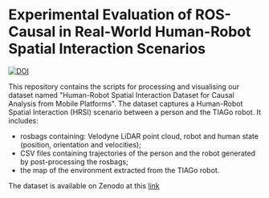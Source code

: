 # Experimental Evaluation of ROS-Causal in Real-World Human-Robot Spatial Interaction Scenarios

[![DOI](https://zenodo.org/badge/DOI/10.5281/zenodo.10844902.svg)](https://doi.org/10.5281/zenodo.10844902)

This repository contains the scripts for processing and visualising our dataset named "Human-Robot Spatial Interaction Dataset for Causal Analysis from Mobile Platforms".
The dataset captures a Human-Robot Spatial Interaction (HRSI) scenario between a person and the TIAGo robot. It includes: 
* rosbags containing: Velodyne LiDAR point cloud, robot and human state (position, orientation and velocities);
* CSV files containing trajectories of the person and the robot generated by post-processing the rosbags;
* the map of the environment extracted from the TIAGo robot.

The dataset is available on Zenodo at this [link](https://zenodo.org/records/10844902)
